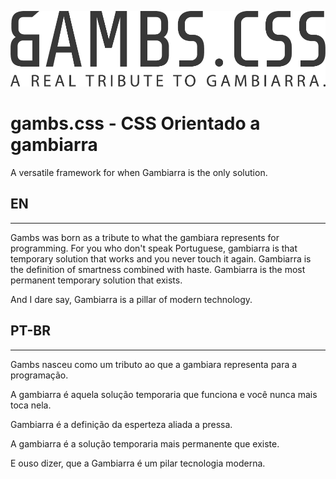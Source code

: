 ![Alt text](./site/images/logo.png?raw=true "gambs.css")

# gambs.css - CSS Orientado a gambiarra

A versatile framework for when Gambiarra is the only solution.

## EN

---

Gambs was born as a tribute to what the gambiara represents for programming.
For you who don't speak Portuguese, gambiarra is that temporary solution that works and you never touch it again.
Gambiarra is the definition of smartness combined with haste.
Gambiarra is the most permanent temporary solution that exists.

And I dare say, Gambiarra is a pillar of modern technology.

## PT-BR

---

Gambs nasceu como um tributo ao que a gambiara representa para a programação.

A gambiarra é aquela solução temporaria que funciona e você nunca mais toca nela.

Gambiarra é a definição da esperteza aliada a pressa.

A gambiarra é a solução temporaria mais permanente que existe.

E ouso dizer, que a Gambiarra é um pilar tecnologia moderna.
